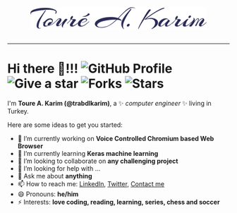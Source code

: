 
<a href="https://github.com/trabdlkarim?tab=repositories" style="text-align:center; display:block;padding:15px"> <img alt="Toure A. Karim" src="https://raw.githubusercontent.com/trabdlkarim/trabdlkarim/master/assets/name.png"/> 
</a>
<hr/>

# Hi there 👋!!! ![GitHub Profile](https://img.shields.io/badge/github-profile-yellowgreen) ![Give a star](https://img.shields.io/badge/give%20a%20star-if%20useful-blueviolet) ![Forks](https://img.shields.io/github/forks/trabdlkarim/trabdlkarim) ![Stars](https://img.shields.io/github/stars/trabdlkarim/trabdlkarim?color=red&style=plastic)


I'm **Toure A. Karim (@trabdlkarim)**, a ✨ *computer engineer* ✨ living in Turkey.

Here are some ideas to get you started:

- 🔭 I’m currently working on **Voice Controlled Chromium based Web Browser**
- 🌱 I’m currently learning **Keras machine learning**
- 👯 I’m looking to collaborate on **any challenging project**
- 🤔 I’m looking for help with ...
- 💬 Ask me about **anything**
- 📫 How to reach me: [LinkedIn](https://www.linkedin.com/in/trabdlkarim/), [Twitter](https://twitter.com/trabdlkarim), [Contact me](mailto:trabdlkarim@gmail.com)
- 😄 Pronouns: **he/him**
- ⚡ Interests: **love coding, reading, learning, series, chess and soccer**

